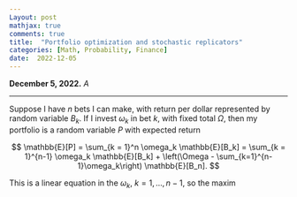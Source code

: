 ```yaml
---
Layout: post
mathjax: true
comments: true
title:  "Portfolio optimization and stochastic replicators"
categories: [Math, Probability, Finance]
date:  2022-12-05
---
```


**December 5, 2022.** *A*

---

Suppose I have $n$ bets I can make, with return per dollar
represented by random variable $B_k$. If I invest $\omega_k$ in bet
$k$, with fixed total $\Omega$, then my portfolio is a random variable
$P$ with expected return

$$
\mathbb{E}[P] = \sum_{k = 1}^n \omega_k \mathbb{E}[B_k] = \sum_{k =
1}^{n-1} \omega_k \mathbb{E}[B_k] + \left(\Omega - \sum_{k=1}^{n-1}\omega_k\right) \mathbb{E}[B_n].
$$

This is a linear equation in the $\omega_k$, $k=1, \ldots, n-1$, so
the maxim
